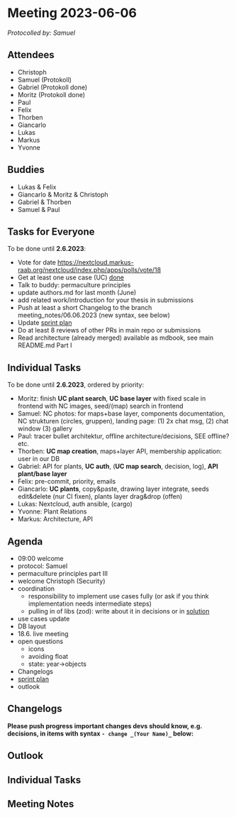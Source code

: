 # Meeting 2023-06-06

_Protocolled by: Samuel_

## Attendees

- Christoph
- Samuel (Protokoll)
- Gabriel (Protokoll done)
- Moritz (Protokoll done)
- Paul
- Felix
- Thorben
- Giancarlo
- Lukas
- Markus
- Yvonne

## Buddies

- Lukas & Felix
- Giancarlo & Moritz & Christoph
- Gabriel & Thorben
- Samuel & Paul

## Tasks for Everyone

To be done until **2.6.2023**:

- Vote for date https://nextcloud.markus-raab.org/nextcloud/index.php/apps/polls/vote/18
- Get at least one use case (UC) [done](doc/usecases/README.md)
- Talk to buddy: permaculture principles
- update authors.md for last month (June)
- add related work/introduction for your thesis in submissions
- Push at least a short Changelog to the branch meeting_notes/06.06.2023 (new syntax, see below)
- Update [sprint plan](https://github.com/orgs/ElektraInitiative/projects/4/)
- Do at least 8 reviews of other PRs in main repo or submissions
- Read architecture (already merged) available as mdbook, see main README.md Part I

## Individual Tasks

To be done until **2.6.2023**, ordered by priority:

- Moritz: finish **UC plant search**, **UC base layer** with fixed scale in frontend with NC images, seed/(map) search in frontend
- Samuel: NC photos: for maps+base layer, components documentation, NC strukturen (circles, gruppen), landing page: (1) 2x chat msg, (2) chat window (3) gallery
- Paul: tracer bullet architektur, offline architecture/decisions, SEE offline? etc.
- Thorben: **UC map creation**, maps+layer API, membership application: user in our DB
- Gabriel: API for plants, **UC auth**, (**UC map search**, decision, log), **API plant/base layer**
- Felix: pre-commit, priority, emails
- Giancarlo: **UC plants**, copy&paste, drawing layer integrate, seeds edit&delete (nur CI fixen), plants layer drag&drop (offen)
- Lukas: Nextcloud, auth ansible, (cargo)
- Yvonne: Plant Relations
- Markus: Architecture, API

## Agenda

- 09:00 welcome
- protocol: Samuel
- permaculture principles part III
- welcome Christoph (Security)
- coordination
  - responsibility to implement use cases fully (or ask if you think implementation needs intermediate steps)
  - pulling in of libs (zod): write about it in decisions or in [solution](/doc/architecture/04solution.md)
- use cases update
- DB layout
- 18.6. live meeting
- open questions
  - icons
  - avoiding float
  - state: year->objects
- Changelogs
- [sprint plan](https://github.com/orgs/ElektraInitiative/projects/4/)
- outlook

## Changelogs

**Please push progress important changes devs should know, e.g. decisions, in items with syntax `- change _(Your Name)_` below:**

## Outlook

## Individual Tasks

## Meeting Notes
